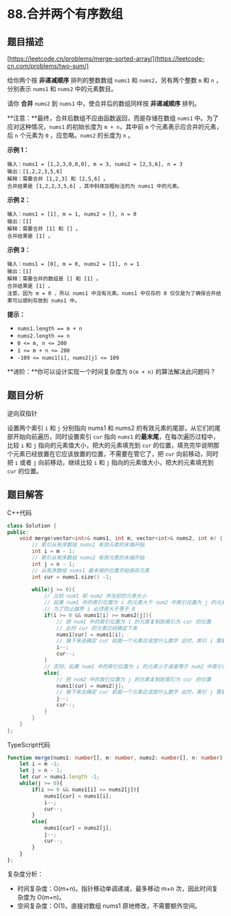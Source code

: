 # 88.合并两个有序数组

## 题目描述 

[https://leetcode.cn/problems/merge-sorted-array/](https://leetcode-cn.com/problems/two-sum/)

给你两个按 **非递减顺序** 排列的整数数组 `nums1` 和 `nums2`，另有两个整数 `m` 和 `n` ，分别表示 `nums1` 和 `nums2` 中的元素数目。

请你 **合并** `nums2` 到 `nums1` 中，使合并后的数组同样按 **非递减顺序** 排列。

**注意：**最终，合并后数组不应由函数返回，而是存储在数组 `nums1` 中。为了应对这种情况，`nums1` 的初始长度为 `m + n`，其中前 `m` 个元素表示应合并的元素，后 `n` 个元素为 `0` ，应忽略。`nums2` 的长度为 `n` 。

**示例 1：**

```
输入：nums1 = [1,2,3,0,0,0], m = 3, nums2 = [2,5,6], n = 3
输出：[1,2,2,3,5,6]
解释：需要合并 [1,2,3] 和 [2,5,6] 。
合并结果是 [1,2,2,3,5,6] ，其中斜体加粗标注的为 nums1 中的元素。
```

**示例 2：**

```
输入：nums1 = [1], m = 1, nums2 = [], n = 0
输出：[1]
解释：需要合并 [1] 和 [] 。
合并结果是 [1] 。
```

**示例 3：**

```
输入：nums1 = [0], m = 0, nums2 = [1], n = 1
输出：[1]
解释：需要合并的数组是 [] 和 [1] 。
合并结果是 [1] 。
注意，因为 m = 0 ，所以 nums1 中没有元素。nums1 中仅存的 0 仅仅是为了确保合并结果可以顺利存放到 nums1 中。
```

**提示：**

- `nums1.length == m + n`
- `nums2.length == n`
- `0 <= m, n <= 200`
- `1 <= m + n <= 200`
- `-109 <= nums1[i], nums2[j] <= 109`

**进阶：**你可以设计实现一个时间复杂度为 `O(m + n)` 的算法解决此问题吗？



## 题目分析

逆向双指针

设置两个索引 `i` 和 `j` 分别指向 nums1 和 nums2 的有效元素的尾部，从它们的尾部开始向前遍历，同时设置索引 `cur` 指向 `nums1` 的**最末尾**，在每次遍历过程中，比较 `i` 和 `j` 指向的元素值大小，把大的元素填充到 `cur` 的位置，填充完毕说明那个元素已经放置在它应该放置的位置，不需要在管它了，把 `cur` 向前移动，同时把 `i` 或者 `j` 向前移动，继续比较 `i` 和 `j` 指向的元素值大小，把大的元素填充到 `cur` 的位置。



## 题目解答

C++代码

```c++
class Solution {
public:
    void merge(vector<int>& nums1, int m, vector<int>& nums2, int n) {
        // 索引从有序数组 nums1 有效元素的末端开始
        int i = m - 1;
        // 索引从有序数组 nums2 有效元素的末端开始
        int j = n - 1;
        // 从有序数组 nums1 最末端的位置开始保存元素
        int cur = nums1.size() -1;
        
        while(j >= 0){
            // 比较 num1 和 num2 中当前的元素大小
            // 如果 num1 中的索引位置为 i 的元素大于 num2 中索引位置为 j 的元素
            // 为了防止越界 i 必须是大于等于 0 
            if(i >= 0 && nums1[i] >= nums2[j]){
             	// 把 num1 中的索引位置为 i 的元素复制到索引为 cur 的位置
             	// 此时 cur 的元素已经确定下来                
                nums1[cur] = nums1[i];
                // 接下来去确定 cur 前面一个元素应该放什么数字 此时，索引 i 需要向前移动
                i--;
                cur--;
            }
            // 否则，如果 num1 中的索引位置为 i 的元素小于或者等于 num2 中索引位置为 j 的元素
            else{
                // 把 num2 中的索引位置为 j 的元素复制到索引为 cur 的位置
                nums1[cur] = nums2[j];
                // 接下来去确定 cur 前面一个元素应该放什么数字 此时，索引 j 需要向前移动
                j--;
                cur--;
            }
        }
    }
};
```

TypeScript代码

```typescript
function merge(nums1: number[], m: number, nums2: number[], n: number): void {
    let i = m -1;
    let j = n - 1;
    let cur = nums1.length -1;
    while(j >= 0){
        if(i >= 0 && nums1[i] >= nums2[j]){
            nums1[cur] = nums1[i];
            i--;
            cur--;
        }
        else{
            nums1[cur] = nums2[j];
            j--;
            cur--;
        }
    }
};
```

复杂度分析：

* 时间复杂度：O(m+n)。指针移动单调递减，最多移动 m+n 次，因此时间复杂度为 O(m+n)。
* 空间复杂度：O(1)。直接对数组 nums1 原地修改，不需要额外空间。

